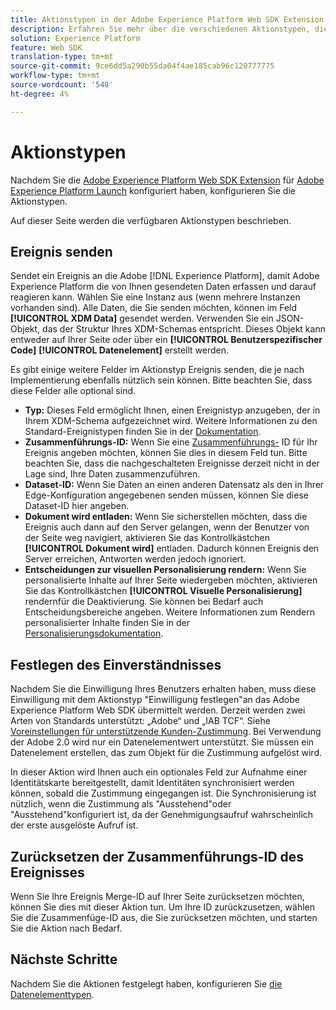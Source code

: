 ```yaml
---
title: Aktionstypen in der Adobe Experience Platform Web SDK Extension
description: Erfahren Sie mehr über die verschiedenen Aktionstypen, die die Adobe Experience Platform Web SDK Extension in Adobe Experience Platform Launch bereitstellt.
solution: Experience Platform
feature: Web SDK
translation-type: tm+mt
source-git-commit: 9ce6dd5a290b55da04f4ae185cab96c120777775
workflow-type: tm+mt
source-wordcount: '548'
ht-degree: 4%

---
```



# Aktionstypen

Nachdem Sie die [Adobe Experience Platform Web SDK Extension](web-sdk-extension.md) für [Adobe Experience Platform Launch](https://experienceleague.adobe.com/docs/launch.html) konfiguriert haben, konfigurieren Sie die Aktionstypen.

Auf dieser Seite werden die verfügbaren Aktionstypen beschrieben.

## Ereignis senden

Sendet ein Ereignis an die Adobe [!DNL Experience Platform], damit Adobe Experience Platform die von Ihnen gesendeten Daten erfassen und darauf reagieren kann. Wählen Sie eine Instanz aus (wenn mehrere Instanzen vorhanden sind). Alle Daten, die Sie senden möchten, können im Feld **[!UICONTROL XDM Data]** gesendet werden. Verwenden Sie ein JSON-Objekt, das der Struktur Ihres XDM-Schemas entspricht. Dieses Objekt kann entweder auf Ihrer Seite oder über ein **[!UICONTROL Benutzerspezifischer Code]** **[!UICONTROL Datenelement]** erstellt werden.

Es gibt einige weitere Felder im Aktionstyp Ereignis senden, die je nach Implementierung ebenfalls nützlich sein können. Bitte beachten Sie, dass diese Felder alle optional sind.

- **Typ:** Dieses Feld ermöglicht Ihnen, einen Ereignistyp anzugeben, der in Ihrem XDM-Schema aufgezeichnet wird. Weitere Informationen zu den Standard-Ereignistypen finden Sie in der [Dokumentation](https://experienceleague.adobe.com/docs/experience-platform/edge/fundamentals/tracking-events.html?lang=en#using-the-sendbeacon-api).
- **Zusammenführungs-ID:** Wenn Sie eine  [Zusammenführungs-](https://experienceleague.adobe.com/docs/experience-platform/edge/fundamentals/merging-event-data.html?lang=en#fundamentals) ID für Ihr Ereignis angeben möchten, können Sie dies in diesem Feld tun. Bitte beachten Sie, dass die nachgeschalteten Ereignisse derzeit nicht in der Lage sind, Ihre Daten zusammenzuführen.
- **Dataset-ID:** Wenn Sie Daten an einen anderen Datensatz als den in Ihrer Edge-Konfiguration angegebenen senden müssen, können Sie diese Dataset-ID hier angeben.
- **Dokument wird entladen:** Wenn Sie sicherstellen möchten, dass die Ereignis auch dann auf den Server gelangen, wenn der Benutzer von der Seite weg navigiert, aktivieren Sie das Kontrollkästchen  **[!UICONTROL Dokument wird]** entladen. Dadurch können Ereignis den Server erreichen, Antworten werden jedoch ignoriert.
- **Entscheidungen zur visuellen Personalisierung rendern:** Wenn Sie personalisierte Inhalte auf Ihrer Seite wiedergeben möchten, aktivieren Sie das Kontrollkästchen  **[!UICONTROL Visuelle Personalisierung]** rendernfür die Deaktivierung. Sie können bei Bedarf auch Entscheidungsbereiche angeben. Weitere Informationen zum Rendern personalisierter Inhalte finden Sie in der [Personalisierungsdokumentation](https://experienceleague.adobe.com/docs/experience-platform/edge/personalization/rendering-personalization-content.html?lang=en#automatically-rendering-content).

## Festlegen des Einverständnisses

Nachdem Sie die Einwilligung Ihres Benutzers erhalten haben, muss diese Einwilligung mit dem Aktionstyp &quot;Einwilligung festlegen&quot;an das Adobe Experience Platform Web SDK übermittelt werden. Derzeit werden zwei Arten von Standards unterstützt: „Adobe“ und „IAB TCF“. Siehe [Voreinstellungen für unterstützende Kunden-Zustimmung](../consent/supporting-consent.md). Bei Verwendung der Adobe 2.0 wird nur ein Datenelementwert unterstützt. Sie müssen ein Datenelement erstellen, das zum Objekt für die Zustimmung aufgelöst wird.

In dieser Aktion wird Ihnen auch ein optionales Feld zur Aufnahme einer Identitätskarte bereitgestellt, damit Identitäten synchronisiert werden können, sobald die Zustimmung eingegangen ist. Die Synchronisierung ist nützlich, wenn die Zustimmung als &quot;Ausstehend&quot;oder &quot;Ausstehend&quot;konfiguriert ist, da der Genehmigungsaufruf wahrscheinlich der erste ausgelöste Aufruf ist.

## Zurücksetzen der Zusammenführungs-ID des Ereignisses

Wenn Sie Ihre Ereignis Merge-ID auf Ihrer Seite zurücksetzen möchten, können Sie dies mit dieser Aktion tun. Um Ihre ID zurückzusetzen, wählen Sie die Zusammenfüge-ID aus, die Sie zurücksetzen möchten, und starten Sie die Aktion nach Bedarf.

## Nächste Schritte

Nachdem Sie die Aktionen festgelegt haben, konfigurieren Sie [die Datenelementtypen](data-element-types.md).
